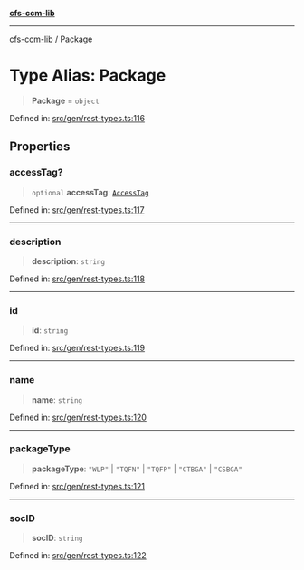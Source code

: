[**cfs-ccm-lib**](../README.md)

***

[cfs-ccm-lib](../README.md) / Package

# Type Alias: Package

> **Package** = `object`

Defined in: [src/gen/rest-types.ts:116](#)

## Properties

### accessTag?

> `optional` **accessTag**: [`AccessTag`](AccessTag.md)

Defined in: [src/gen/rest-types.ts:117](#)

***

### description

> **description**: `string`

Defined in: [src/gen/rest-types.ts:118](#)

***

### id

> **id**: `string`

Defined in: [src/gen/rest-types.ts:119](#)

***

### name

> **name**: `string`

Defined in: [src/gen/rest-types.ts:120](#)

***

### packageType

> **packageType**: `"WLP"` \| `"TQFN"` \| `"TQFP"` \| `"CTBGA"` \| `"CSBGA"`

Defined in: [src/gen/rest-types.ts:121](#)

***

### socID

> **socID**: `string`

Defined in: [src/gen/rest-types.ts:122](#)
